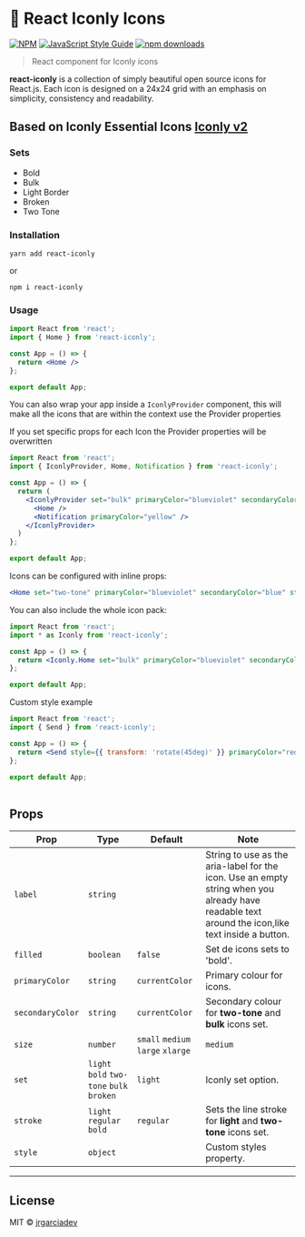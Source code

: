 # 🌈  React Iconly Icons

[![NPM](https://img.shields.io/npm/v/react-iconly.svg)](https://www.npmjs.com/package/react-iconly) 
[![JavaScript Style Guide](https://img.shields.io/badge/code_style-standard-brightgreen.svg)](https://standardjs.com)
[![npm downloads](https://img.shields.io/npm/dm/react-iconly.svg?style=flat-round)](https://www.npmjs.com/package/react-iconly)


> React component for Iconly icons

**react-iconly** is a collection of simply beautiful open source icons for React.js. Each icon is designed on a 24x24 grid with an emphasis on simplicity, consistency and readability.

## Based on Iconly Essential Icons [Iconly v2](https://ui8.net/piqodesign/products/iconly-essential-icons)

### Sets
- Bold
- Bulk 
- Light Border
- Broken 
- Two Tone

### Installation
    yarn add react-iconly
    
  or
    
    npm i react-iconly

### Usage

```jsx
import React from 'react';
import { Home } from 'react-iconly';

const App = () => {
  return <Home />
};

export default App;
```

You can also wrap your app inside a `IconlyProvider` component, this will make all the icons that are within the context use the Provider properties

If you set specific props for each Icon the Provider properties will be overwritten

```jsx
import React from 'react';
import { IconlyProvider, Home, Notification } from 'react-iconly';

const App = () => {
  return (
    <IconlyProvider set="bulk" primaryColor="blueviolet" secondaryColor="blue" stroke="bold" size="xlarge">
      <Home />
      <Notification primaryColor="yellow" />
    </IconlyProvider>
  )
};

export default App;
```

Icons can be configured with inline props:
```jsx
<Home set="two-tone" primaryColor="blueviolet" secondaryColor="blue" stroke="bold" size="xlarge"/>
```
You can also include the whole icon pack:

```jsx
import React from 'react';
import * as Iconly from 'react-iconly';

const App = () => {
  return <Iconly.Home set="bulk" primaryColor="blueviolet" secondaryColor="blue" stroke="bold" size="xlarge"/>
};

export default App;
```

Custom style example

```jsx
import React from 'react';
import { Send } from 'react-iconly';

const App = () => {
  return <Send style={{ transform: 'rotate(45deg)' }} primaryColor="red" stroke="bold" size="xlarge"/>
};

export default App;
 
```
## Props

| Prop | Type | Default | Note |
|---|---|---|---|
| `label` | `string` |  | String to use as the aria-label for the icon. Use an empty string when you already have readable text around the icon,like text inside a button.
| `filled` | `boolean` | `false` | Set de icons sets to 'bold'.
| `primaryColor` | `string` | `currentColor` | Primary colour for icons.
| `secondaryColor` | `string` | `currentColor` | Secondary colour for **two-tone** and **bulk** icons set.
| `size` | `number` | `small` `medium` `large` `xlarge` | `medium` | Control the size of the icon, you can set a custom **number** size
| `set` | `light` `bold` `two-tone` `bulk`  `broken`  | `light` | Iconly set option.
| `stroke` | `light` `regular` `bold` | `regular` | Sets the line stroke for **light** and **two-tone** icons set.
| `style` | `object` |  | Custom styles property.

-----

## License

MIT © [jrgarciadev](https://github.com/jrgarciadev)
